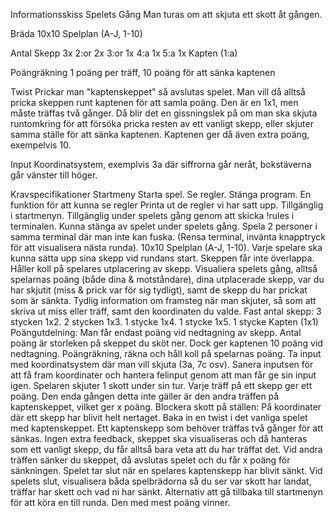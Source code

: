 Informationsskiss
Spelets Gång
Man turas om att skjuta ett skott åt gången.

Bräda
10x10 Spelplan (A-J, 1-10)

Antal Skepp
3x 2:or 2x 3:or 1x 4:a 1x 5:a 1x Kapten (1:a)

Poängräkning
1 poäng per träff, 10 poäng för att sänka kaptenen

Twist
Prickar man "kaptenskeppet" så avslutas spelet. Man vill då alltså pricka skeppen runt kaptenen för att samla poäng. Den är en 1x1, men måste träffas två gånger. Då blir det en gissningslek på om man ska skjuta runtomkring för att försöka pricka resten av ett vanligt skepp, eller skjuter samma ställe för att sänka kaptenen. Kaptenen ger då även extra poäng, exempelvis 10.

Input
Koordinatsystem, exemplvis 3a där siffrorna går neråt, bokstäverna går vänster till höger.

Kravspecifikationer
Startmeny
Starta spel.
Se regler.
Stänga program.
En funktion för att kunna se regler
Printa ut de regler vi har satt upp.
Tillgänglig i startmenyn.
Tillgänglig under spelets gång genom att skicka !rules i terminalen.
Kunna stänga av spelet under spelets gång.
Spela 2 personer i samma terminal där man inte kan fuska. (Rensa terminal, invänta knapptryck för att visualisera nästa runda).
10x10 Spelplan (A-J, 1-10).
Varje spelare ska kunna sätta upp sina skepp vid rundans start.
Skeppen får inte överlappa.
Håller koll på spelares utplacering av skepp.
Visualiera spelets gång, alltså spelarnas poäng (både dina & motståndare), dina utplacerade skepp, var du har skjutit (miss & prick var för sig tydligt), samt de skepp du har prickat som är sänkta. Tydlig information om framsteg när man skjuter, så som att skriva ut miss eller träff, samt den koordinaten du valde.
Fast antal skepp:
3 stycken 1x2.
2 stycken 1x3.
1 stycke 1x4.
1 stycke 1x5.
1 stycke Kapten (1x1)
Poängutdelning:
Man får endast poäng vid nedtagning av skepp.
Antal poäng är storleken på skeppet du sköt ner. Dock ger kaptenen 10 poäng vid nedtagning.
Poängräkning, räkna och håll koll på spelarnas poäng.
Ta input med koordinatsystem där man vill skjuta (3a, 7c osv).
Sanera inputsen för att få fram koordinater och hantera felinput genom att man får ge sin input igen.
Spelaren skjuter 1 skott under sin tur.
Varje träff på ett skepp ger ett poäng. Den enda gången detta inte gäller är den andra träffen på kaptenskeppet, vilket ger x poäng.
Blockera skott på ställen:
På koordinater där ett skepp har blivit helt nertaget.
Baka in en twist i det vanliga spelet med kaptenskeppet.
Ett kaptenskepp som behöver träffas två gånger för att sänkas.
Ingen extra feedback, skeppet ska visualiseras och då hanteras som ett vanligt skepp, du får alltså bara veta att du har träffat det.
Vid andra träffen sänker du skeppet, då avslutas spelet och du får x poäng för sänkningen.
Spelet tar slut när en spelares kaptenskepp har blivit sänkt.
Vid spelets slut, visualisera båda spelbrädorna så du ser var skott har landat, träffar har skett och vad ni har sänkt. Alternativ att gå tillbaka till startmenyn för att köra en till runda.
Den med mest poäng vinner.
